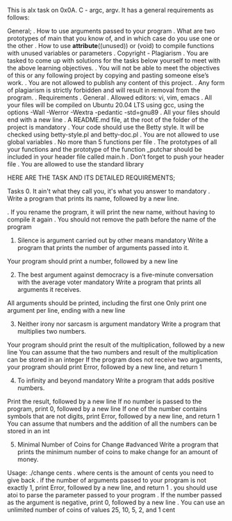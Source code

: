 This is alx task on 0x0A. C - argc, argv. It has a general requirements as follows:

General;
. How to use arguments passed to your program
. What are two prototypes of main that you know of, and in which case do you use one or the other
. How to use __attribute__((unused)) or (void) to compile functions with unused variables or parameters
. Copyright - Plagiarism
. You are tasked to come up with solutions for the tasks below yourself to meet with the above learning objectives.
. You will not be able to meet the objectives of this or any following project by copying and pasting someone else’s work.
. You are not allowed to publish any content of this project.
. Any form of plagiarism is strictly forbidden and will result in removal from the program.
. Requirements
. General
. Allowed editors: vi, vim, emacs
. All your files will be compiled on Ubuntu 20.04 LTS using gcc, using the options -Wall -Werror -Wextra -pedantic -std=gnu89
. All your files should end with a new line
. A README.md file, at the root of the folder of the project is mandatory
. Your code should use the Betty style. It will be checked using betty-style.pl and betty-doc.pl
. You are not allowed to use global variables
. No more than 5 functions per file
. The prototypes of all your functions and the prototype of the function _putchar should be included in your header file called main.h
. Don’t forget to push your header file
. You are allowed to use the standard library

HERE ARE THE TASK AND ITS DETAILED REQUIREMENTS;

Tasks
0. It ain't what they call you, it's what you answer to
mandatory
. Write a program that prints its name, followed by a new line.

. If you rename the program, it will print the new name, without having to compile it again
. You should not remove the path before the name of the program

1. Silence is argument carried out by other means
mandatory
Write a program that prints the number of arguments passed into it.

Your program should print a number, followed by a new line

2. The best argument against democracy is a five-minute conversation with the average voter
mandatory
Write a program that prints all arguments it receives.

All arguments should be printed, including the first one
Only print one argument per line, ending with a new line

3. Neither irony nor sarcasm is argument
mandatory
Write a program that multiplies two numbers.

Your program should print the result of the multiplication, followed by a new line
You can assume that the two numbers and result of the multiplication can be stored in an integer
If the program does not receive two arguments, your program should print Error, followed by a new line, and return 1

4. To infinity and beyond
mandatory
Write a program that adds positive numbers.

Print the result, followed by a new line
If no number is passed to the program, print 0, followed by a new line
If one of the number contains symbols that are not digits, print Error, followed by a new line, and return 1
You can assume that numbers and the addition of all the numbers can be stored in an int

5. Minimal Number of Coins for Change
#advanced
Write a program that prints the minimum number of coins to make change for an amount of money.

Usage: ./change cents
. where cents is the amount of cents you need to give back
. if the number of arguments passed to your program is not exactly 1, print Error, followed by a new line, and return 1
. you should use atoi to parse the parameter passed to your program
. If the number passed as the argument is negative, print 0, followed by a new line
. You can use an unlimited number of coins of values 25, 10, 5, 2, and 1 cent
